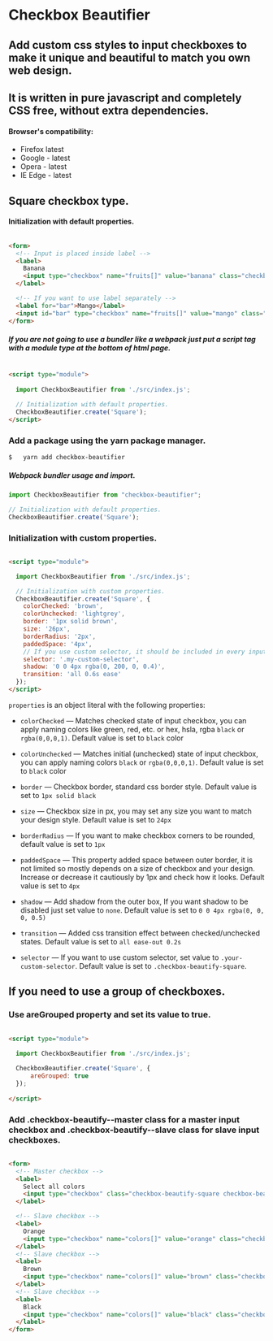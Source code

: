 # Checkbox Beautifier

## Add custom css styles to input checkboxes to make it unique and beautiful to match you own web design.

## It is written in pure javascript and completely CSS free, without extra dependencies.

#### Browser's compatibility:

- Firefox latest
- Google - latest
- Opera - latest
- IE Edge - latest

## Square checkbox type.

#### Initialization with default properties.

```html

<form>
  <!-- Input is placed inside label -->
  <label>
    Banana
    <input type="checkbox" name="fruits[]" value="banana" class="checkbox-beautify-square">
  </label>

  <!-- If you want to use label separately -->
  <label for="bar">Mango</label>
  <input id="bar" type="checkbox" name="fruits[]" value="mango" class="checkbox-beautify-square">
</form>
```

##### If you are not going to use a bundler like a webpack just put a script tag with a module type at the bottom of html page.

```html

<script type="module">
  
  import CheckboxBeautifier from './src/index.js';

  // Initialization with default properties.
  CheckboxBeautifier.create('Square');
</script>
```

### Add a package using the yarn package manager.
```yarn
$   yarn add checkbox-beautifier
``` 

##### Webpack bundler usage and import.

```js
import CheckboxBeautifier from "checkbox-beautifier";

// Initialization with default properties.
CheckboxBeautifier.create('Square');
```

### Initialization with custom properties.

```html

<script type="module">

  import CheckboxBeautifier from './src/index.js';

  // Initialization with custom properties.
  CheckboxBeautifier.create('Square', {
    colorChecked: 'brown',
    colorUnchecked: 'lightgrey',
    border: '1px solid brown',
    size: '26px',
    borderRadius: '2px',
    paddedSpace: '4px',
    // If you use custom selector, it should be included in every input instead of default one.
    selector: '.my-custom-selector',
    shadow: '0 0 4px rgba(0, 200, 0, 0.4)',
    transition: 'all 0.6s ease'
  });
</script>
```

`properties` is an object literal with the following properties:

- `colorChecked` — Matches checked state of input checkbox, you can apply naming colors like green, red, etc. or hex,
  hsla, rgba `black` or `rgba(0,0,0,1)`. Default value is set to `black` color

- `colorUnchecked` — Matches initial (unchecked) state of input checkbox, you can apply naming colors `black`
  or `rgba(0,0,0,1)`. Default value is set to `black` color

- `border` — Checkbox border, standard css border style. Default value is set to `1px solid black`

- `size` — Checkbox size in px, you may set any size you want to match your design style. Default value is set to `24px`

- `borderRadius` — If you want to make checkbox corners to be rounded, default value is set to `1px`

- `paddedSpace` — This property added space between outer border, it is not limited so mostly depends on a size of
  checkbox and your design. Increase or decrease it cautiously by 1px and check how it looks. Default value is set
  to `4px`

- `shadow` — Add shadow from the outer box, If you want shadow to be disabled just set value to `none`. Default value is
  set to `0 0 4px rgba(0, 0, 0, 0.5)`

- `transition` — Added css transition effect between checked/unchecked states. Default value is set
  to `all ease-out 0.2s`

- `selector` — If you want to use custom selector, set value to `.your-custom-selector`. Default value is set 
to `.checkbox-beautify-square`.

## If you need to use a group of checkboxes.

### Use areGrouped property and set its value to true.

```html

<script type="module">
  
  import CheckboxBeautifier from './src/index.js';

  CheckboxBeautifier.create('Square', {
      areGrouped: true
  });
  
</script>
```

### Add .checkbox-beautify--master class for a master input checkbox and .checkbox-beautify--slave class for slave input checkboxes.

```html

<form>
  <!-- Master checkbox -->
  <label>
    Select all colors
    <input type="checkbox" class="checkbox-beautify-square checkbox-beautify--master">
  </label>

  <!-- Slave checkbox -->
  <label>
    Orange
    <input type="checkbox" name="colors[]" value="orange" class="checkbox-beautify-square checkbox-beautify--slave">
  </label>
  <!-- Slave checkbox -->
  <label>
    Brown
    <input type="checkbox" name="colors[]" value="brown" class="checkbox-beautify-square checkbox-beautify--slave">
  </label>
  <!-- Slave checkbox -->
  <label>
    Black
    <input type="checkbox" name="colors[]" value="black" class="checkbox-beautify-square checkbox-beautify--slave">
  </label>
</form>
```
